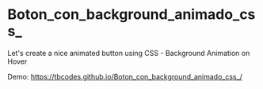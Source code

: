# Boton_con_background_animado_css_
Let's create a nice animated button using CSS - Background Animation on Hover

Demo:
https://tbcodes.github.io/Boton_con_background_animado_css_/

